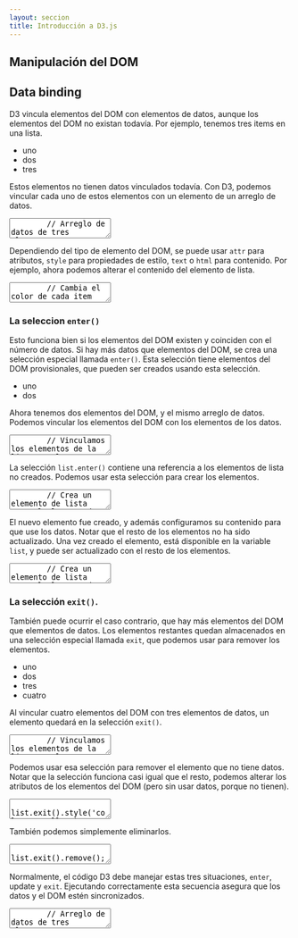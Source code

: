 ```yaml
---
layout: seccion
title: Introducción a D3.js
---
```


## Manipulación del DOM

## Data binding

D3 vincula elementos del DOM con elementos de datos, aunque los elementos del DOM no existan todavía. Por ejemplo, tenemos tres items en una lista.

<div class="ejemplo">
    <div id="example-b01">
        <ul>
            <li>uno</li>
            <li>dos</li>
            <li>tres</li>
        </ul>
    </div>
</div>

Estos elementos no tienen datos vinculados todavía. Con D3, podemos vincular cada uno de estos elementos con un elemento de un arreglo de datos.

<div class="runnable" id="code-b01">
    <textarea class="form-control">
        // Arreglo de datos de tres elementos
        var data = [
            {texto: 'Talca',   color: 'red'},
            {texto: 'París',   color: 'blue'},
            {texto: 'Londres', color: 'green'}
        ];

        // Seleccionamos el contenedor
        var div = d3.select('#example-b01 ul');

        // Vinculamos los elementos de la lista con los elementos del arreglo
        var list = div.selectAll('li').data(data);
    </textarea>
</div>

<script>runnable().source('#code-b01').target('#example-b01').init();</script>

Los elementos de la lista tienen datos asociados, pero no pasó nada más. Podemos inspeccionar los elementos, y veremos que tienen una nueva propiedad, el attributo `__data__`. Este atributo es una referencia al elemento de dato vinculado a este elemento.

Ahora, podemos usar los datos para modificar los atributos del elemento del DOM. Por ejemplo, podemos cambiar de color, usando el atributo `color` del dato asociado a cada item.


<div class="runnable" id="code-b02">
    <textarea class="form-control">
        // Cambia el color de cada item
        list.style('color', function(d) { return d.color; });
    </textarea>
</div>

<script>runnable().source('#code-b02').target('#example-b01').init();</script>

Dependiendo del tipo de elemento del DOM, se puede usar `attr` para atributos, `style` para propiedades de estilo, `text` o `html` para contenido. Por ejemplo, ahora podemos alterar el contenido del elemento de lista.

<div class="runnable" id="code-b03">
    <textarea class="form-control">
        // Cambia el color de cada item
        list.html(function(d) { return d.texto; });
    </textarea>
</div>

<script>runnable().source('#code-b03').target('#example-b01').init();</script>

### La seleccion `enter()`

Esto funciona bien si los elementos del DOM existen y coinciden con el número de datos. Si hay más datos que elementos del DOM, se crea una selección especial llamada `enter()`. Esta selección tiene elementos del DOM provisionales, que pueden ser creados usando esta selección.

<div class="ejemplo">
    <div id="example-c01">
        <ul>
            <li>uno</li>
            <li>dos</li>
        </ul>
    </div>
</div>

Ahora tenemos dos elementos del DOM, y el mismo arreglo de datos. Podemos vincular los elementos del DOM con los elementos de los datos.

<div class="runnable" id="code-c01">
    <textarea class="form-control">
        // Vinculamos los elementos de la lista con los elementos del arreglo
        var list = d3.select('#example-c01 ul').selectAll('li').data(data);
    </textarea>
</div>

<script>runnable().source('#code-c01').target('#example-c01').init();</script>

La selección `list.enter()` contiene una referencia a los elementos de lista no creados. Podemos usar esta selección para crear los elementos.

<div class="runnable" id="code-c02">
    <textarea class="form-control">
        // Crea un elemento de lista para el elemento de dato sin DOM
        list.enter().append('li')
            .html(function(d) { return d.texto; });
    </textarea>
</div>

<script>runnable().source('#code-c02').target('#example-c01').init();</script>

El nuevo elemento fue creado, y además configuramos su contenido para que use los datos. Notar que el resto de los elementos no ha sido actualizado. Una vez creado el elemento, está disponible en la variable `list`, y puede ser actualizado con el resto de los elementos.

<div class="runnable" id="code-c03">
    <textarea class="form-control">
        // Crea un elemento de lista para el elemento de dato sin DOM
        list
            .style('color', function(d) { return d.color; })
            .html(function(d) { return d.texto; });
    </textarea>
</div>

<script>runnable().source('#code-c03').target('#example-c01').init();</script>

### La selección `exit()`.

También puede ocurrir el caso contrario, que hay más elementos del DOM que elementos de datos. Los elementos restantes quedan almacenados en una selección especial llamada `exit`, que podemos usar para remover los elementos.

<div class="ejemplo">
    <div id="example-d01">
        <ul>
            <li>uno</li>
            <li>dos</li>
            <li>tres</li>
            <li>cuatro</li>
        </ul>
    </div>
</div>

Al vincular cuatro elementos del DOM con tres elementos de datos, un elemento quedará en la selección `exit()`.

<div class="runnable" id="code-d01">
    <textarea class="form-control">
        // Vinculamos los elementos de la lista con los elementos del arreglo
        var list = d3.select('#example-d01 ul').selectAll('li').data(data);
    </textarea>
</div>
<script>runnable().source('#code-d01').target('#example-d01').init();</script>

Podemos usar esa selección para remover el elemento que no tiene datos. Notar que la selección funciona casi igual que el resto, podemos alterar los atributos de los elementos del DOM (pero sin usar datos, porque no tienen).

<div class="runnable" id="code-d02">
    <textarea class="form-control">
        list.exit().style('color', 'yellow');
    </textarea>
</div>
<script>runnable().source('#code-d02').target('#example-d01').init();</script>

También podemos simplemente eliminarlos.

<div class="runnable" id="code-d03">
    <textarea class="form-control">
        list.exit().remove();
    </textarea>
</div>
<script>runnable().source('#code-d03').target('#example-d01').init();</script>

Normalmente, el código D3 debe manejar estas tres situaciones, `enter`, update y `exit`. Ejecutando correctamente esta secuencia asegura que los datos y el DOM estén sincronizados.

<div class="ejemplo">
    <div id="example-d02">
        <ul></ul>
    </div>
</div>

<div class="runnable" id="code-d04">
    <textarea class="form-control">
        // Arreglo de datos de tres elementos
        var data = [
            {texto: 'Talca',   color: 'red'},
            {texto: 'París',   color: 'blue'},
            {texto: 'Londres', color: 'green'}
        ];

        var list = d3.select('#example-d02 ul').selectAll('li').data(data);

        // Enter
        list.enter().append('li')
            .html(function(d) { return d.texto; })ñ

        // Update
        list
            .style('color', function(d) { return d.color; });

        // Exit
        list.exit().remove();
    </textarea>
</div>
<script>runnable().source('#code-d04').target('#example-d02').init();</script>


### Usando un ID

Hasta ahora, hemos usado la posición de los elementos del DOM y la posición de los elementos en el arreglo para determinar la correspondencia entre ellos. Esto puede generar problemas, por ejemplo, vamos a crear una lista nueva usando datos.

<div class="ejemplo">
    <div id="example-e01">
        <ul></ul>
    </div>
</div>

<div class="runnable" id="code-e01">
    <textarea class="form-control">
        // Arreglo de datos de tres elementos
        var data = [
            {texto: 'Talca',   color: 'red'},
            {texto: 'París',   color: 'blue'},
            {texto: 'Londres', color: 'green'}
        ];

        var list = d3.select('#example-e01 ul').selectAll('li').data(data);

        // Enter
        list.enter().append('li')
            .html(function(d) { return d.texto; });

        // Update
        list
            .style('color', function(d) { return d.color; });

        // Exit
        list.exit().remove();
    </textarea>
</div>
<script>runnable().source('#code-e01').target('#example-e01').init();</script>

Hasta ahora, todo perfecto. Pero supongamos que tenemos que vincular estos elementos con otro arreglo, que tiene un elemento menos. El mismo código debería funcionar, eliminando el elemento del DOM.

<div class="runnable" id="code-e02">
    <textarea class="form-control">
        // Arreglo de datos de tres elementos
        var data = [
            {texto: 'Talca',   color: 'red'},
            {texto: 'Londres', color: 'green'}
        ];

        var list = d3.select('#example-e01 ul').selectAll('li').data(data);

        // Enter
        list.enter().append('li')
            .html(function(d) { return d.texto; });

        // Update
        list
            .style('color', function(d) { return d.color; });

        // Exit
        list.exit().remove();
    </textarea>
</div>
<script>runnable().source('#code-e02').target('#example-e01').init();</script>

Se eliminó el último elemento del DOM, independientemente del contenido. Lo esperado habría sido que el elemento que decía `París` hubiera desaparecido. Esto pasa porque no hemos dicho como hacer la correspondencia entre elementos del DOM y elementos de datos. Queremos que al actualizar los datos, los elementos con el mismo `texto` sean actualizados, y los elementos cuyo `texto` no aparece, sean creados. Para lograr esto, hay que especificar qué atributo de los datos es el ID o key.

<div class="ejemplo">
    <div id="example-e02">
        <ul></ul>
    </div>
</div>

<div class="runnable" id="code-e03">
    <textarea class="form-control">
        // Arreglo de datos de tres elementos
        var data = [
            {texto: 'Talca',   color: 'red'},
            {texto: 'París',   color: 'blue'},
            {texto: 'Londres', color: 'green'}
        ];

        var list = d3.select('#example-e02 ul').selectAll('li')
            .data(data, function(d) { return d.texto; });

        // Enter
        list.enter().append('li')
            .html(function(d) { return d.texto; });

        // Update
        list
            .style('color', function(d) { return d.color; });

        // Exit
        list.exit().remove();
    </textarea>
</div>
<script>runnable().source('#code-e03').target('#example-e02').init();</script>

Ahora, si eliminamos un dato, se elimina el elemento del DOM correspondiente.

<div class="runnable" id="code-e04">
    <textarea class="form-control">
        // Arreglo de datos de tres elementos
        var data = [
            {texto: 'Talca',   color: 'red'},
            {texto: 'Londres', color: 'green'}
        ];

        var list = d3.select('#example-e02 ul').selectAll('li')
            .data(data, function(d) { return d.texto; });

        // Enter
        list.enter().append('li')
            .html(function(d) { return d.texto; });

        // Update
        list
            .style('color', function(d) { return d.color; });

        // Exit
        list.exit().remove();
    </textarea>
</div>
<script>runnable().source('#code-e04').target('#example-e02').init();</script>


## Gráfico de barras

Ahora que sabemos sobre D3 y data binding, podemos usar elementos del DOM para crear gráficos. Por ejemplo, podemos crear un gráfico de barras usando contenedores. Supongamos que tenemos los siguientes datos:

<div class="runnable" id="code-f00">
    <textarea class="form-control">

        var data = [
            {country: 'Argentina',  life: 76.01268293, population:  41086927,  gdp:  14679.92524},
            {country: 'Bolivia',    life: 66.92663415, population:  10496285,  gdp:   2575.683695},
            {country: 'Brazil',     life: 73.61787805, population: 198656019,  gdp:  11319.97371},
            {country: 'Chile',      life: 79.57265854, population:  17464814,  gdp:  15245.468},
            {country: 'Colombia',   life: 73.77707317, population:  47704427,  gdp:   7762.970829},
            {country: 'Ecuador',    life: 76.19256098, population:  15492264,  gdp:   5424.633611},
            {country: 'Guatemala',  life: 71.66385366, population:  15082831,  gdp:   3340.782301},
            {country: 'Paraguay',   life: 72.19373171, population:   6687361,  gdp:   3680.232059},
            {country: 'Peru',       life: 74.51553659, population:  29987800,  gdp:   6423.814308},
            {country: 'Uruguay',    life: 76.90782927, population:   3395253,  gdp:  14727.72564},
            {country: 'Venezuela',  life: 74.4875122,  population:  29954782,  gdp:  12728.72638}
        ];
    </textarea>
</div>
<script>runnable().source('#code-f00').target('#example-f01').init();</script>

Vamos a crear un gráfico de barras usando contenedores. Podemos alterar el tamaño y background de los contenedores alterando los correspondientes atributos de estilo.

<div class="ejemplo">
    <div id="example-f01">
    </div>
</div>

<div class="runnable" id="code-f01">
    <textarea class="form-control">
        // Data binding
        var divs = d3.select('#example-f01').selectAll('div')
            .data(data, function(d) { return d.country; });

        // Enter
        divs.enter().append('div').style('height', '20px')
            .style('margin-bottom', '1px')
            .style('background-color', '#ccc')
            .html(function(d) { return d.country; });

        // Update
        divs.style('width', function(d) { return (2 * d.life) + 'px'; });

        // Exit
        divs.exit().remove();
    </textarea>
</div>
<script>runnable().source('#code-f01').target('#example-f01').init();</script>

Podemos actualizar la selección, para usar `d.b` en vez de `d.a` para calcular el ancho de los contenedores. Esta vez, en vez de actualizar el valor directamente, usaremos una transición, que hará que el ancho de actualice más suavemente.

<div class="runnable" id="code-f02">
    <textarea class="form-control">
        // Update con transicion
        divs.transition().duration(1000)
            .style('width', function(d) { return (d.gdp / 100) + 'px'; });
    </textarea>
</div>
<script>runnable().source('#code-f02').target('#example-f01').init();</script>
